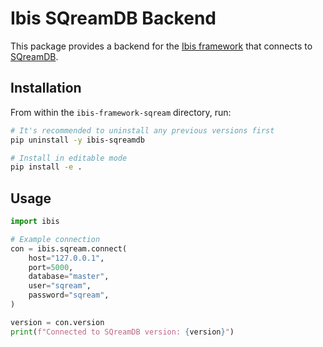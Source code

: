 # Ibis SQreamDB Backend

This package provides a backend for the [Ibis framework](https://ibis-project.org/) that connects to [SQreamDB](https://sqream.com/).

## Installation

From within the `ibis-framework-sqream` directory, run:
```bash
# It's recommended to uninstall any previous versions first
pip uninstall -y ibis-sqreamdb

# Install in editable mode
pip install -e .
```

## Usage

```python
import ibis

# Example connection
con = ibis.sqream.connect(
    host="127.0.0.1",
    port=5000,
    database="master",
    user="sqream",
    password="sqream",
)

version = con.version
print(f"Connected to SQreamDB version: {version}")
```

